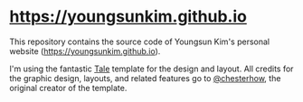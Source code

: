 # https://youngsunkim.github.io

This repository contains the source code of Youngsun Kim's personal website (https://youngsunkim.github.io). 

I'm using the fantastic [Tale](https://github.com/chesterhow/tale) template for the design and layout. All credits for the graphic design, layouts, and related features go to  [@chesterhow](https://github.com/chesterhow), the original creator of the template.
